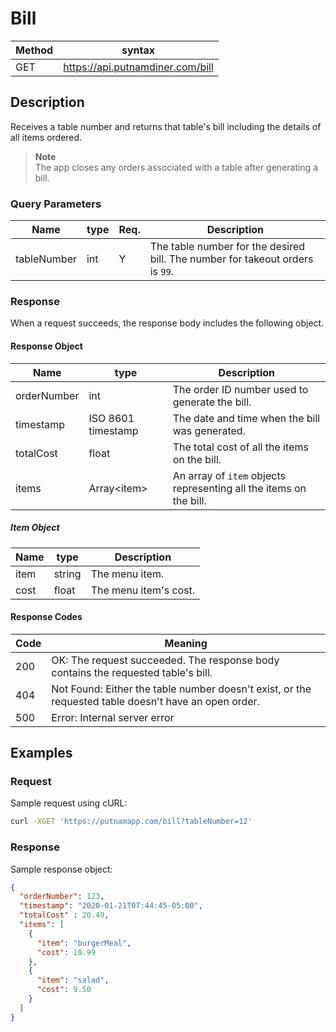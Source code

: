 # Bill

Method | syntax
----- | ----------
GET | https://api.putnamdiner.com/bill


## Description

Receives a table number and returns that table's bill including the details of all items ordered. 

> **Note**  
> The app closes any orders associated with a table after generating a bill.

### Query Parameters

Name | type | Req. | Description
---- | ----- | ----- | --------------------
tableNumber | int | Y |  The table number for the desired bill. The number for takeout orders is `99`.

### Response

When a request succeeds, the response body includes the following object.

#### Response Object

Name | type | Description
-----| -----| -----------
orderNumber | int | The order ID number used to generate the bill.
timestamp | ISO 8601 timestamp | The date and time when the bill was generated.
totalCost | float | The total cost of all the items on the bill.
items | Array\<item\> | An array of `item` objects representing all the items on the bill.
   
##### Item Object

Name | type | Description
-----| -----| -----------
item | string | The menu item.
cost | float | The menu item's cost.

#### Response Codes

Code | Meaning
-----| -------
200  | OK: The request succeeded. The response body contains the requested table's bill.
404  | Not Found: Either the table number doesn't exist, or the requested table doesn't have an open order.
500  | Error: Internal server error

## Examples

### Request

Sample request using cURL:

```BASH
curl -XGET 'https://putnamapp.com/bill?tableNumber=12'
```


### Response

Sample response object:

```JSON
{
  "orderNumber": 123,
  "timestamp": "2020-01-21T07:44:45-05:00",
  "totalCost" : 20.49,
  "items": [
    {
      "item": "burgerMeal",
      "cost": 10.99
    },
    {
      "item": "salad",
      "cost": 9.50
    }
  ]
}
```
